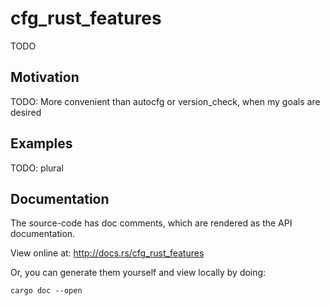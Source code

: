 # cfg_rust_features

TODO

## Motivation

TODO: More convenient than autocfg or version_check, when my goals are desired

## Examples

TODO: plural

## Documentation

The source-code has doc comments, which are rendered as the API documentation.

View online at: <http://docs.rs/cfg_rust_features>

Or, you can generate them yourself and view locally by doing:

```shell
cargo doc --open
```
